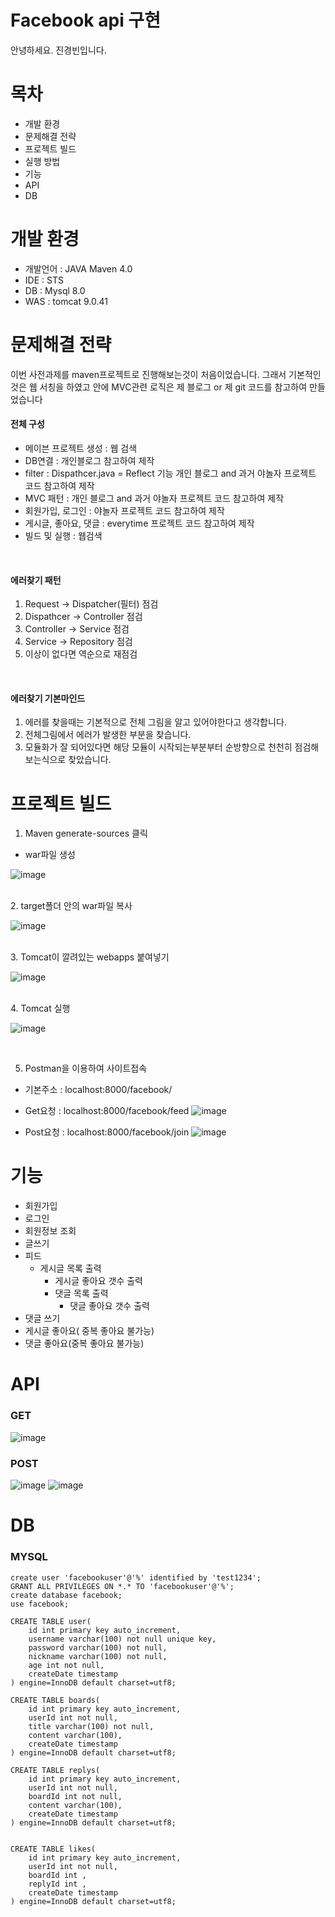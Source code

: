 

# Facebook api 구현


안녕하세요. 
진경빈입니다.  



# 목차
- 개발 환경
- 문제해결 전략
- 프로젝트 빌드
- 실행 방법
- 기능
- API
- DB

# 개발 환경
- 개발언어 : JAVA Maven 4.0
- IDE : STS
- DB : Mysql 8.0
- WAS : tomcat 9.0.41
  
# 문제해결 전략
이번 사전과제를 maven프로젝트로 진행해보는것이 처음이었습니다.
그래서 기본적인것은 웹 서칭을 하였고 안에 MVC관련 로직은 제 블로그 or 제 git 코드를 참고하여 만들었습니다

####  전체 구성
- 메이븐 프로젝트 생성 : 웹 검색
- DB연결 : 개인블로그 참고하여 제작
- filter : Dispathcer.java =  Reflect 기능 개인 블로그 and 과거 야놀자 프로젝트 코드 참고하여 제작
- MVC 패턴 : 개인 블로그 and 과거 야놀자 프로젝트 코드 참고하여 제작
- 회원가입, 로그인 : 야놀자 프로젝트 코드 참고하여 제작
- 게시글, 좋아요, 댓글 : everytime 프로젝트 코드 참고하여 제작
- 빌드 및 실행 : 웹검색

<br>

#### 에러찾기 패턴
1. Request -> Dispatcher(필터) 점검
2. Dispathcer -> Controller 점검
3. Controller -> Service 점검
4. Service -> Repository 점검
5. 이상이 없다면 역순으로 재점검

<br>

#### 에러찾기 기본마인드
1.  에러를 찾을때는 기본적으로 전체 그림을 알고 있어야한다고 생각합니다.
2.  전체그림에서 에러가 발생한 부분을 찾습니다.
3.  모듈화가 잘 되어있다면 해당 모듈이 시작되는부분부터 순방향으로 천천히 점검해보는식으로 찾았습니다.


# 프로젝트 빌드
1. Maven generate-sources 클릭
- war파일 생성

 ![image](./mdimg/build1.png)

<br>
2. target폴더 안의 war파일 복사

![image](./mdimg/build2.png)

<br>
3. Tomcat이 깔려있는 webapps 붙여넣기

![image](./mdimg/build3.png)

<br>
4. Tomcat 실행

![image](./mdimg/build4.png)


<br>  

5. Postman을 이용하여 사이트접속
- 기본주소 : localhost:8000/facebook/

- Get요청 : localhost:8000/facebook/feed
![image](./mdimg/request1.png)

- Post요청 : localhost:8000/facebook/join
![image](./mdimg/request2.png)



# 기능 
- 회원가입
- 로그인
- 회원정보 조회
- 글쓰기
- 피드
    - 게시글 목록 출력
        - 게시글 좋아요 갯수 출력
       - 댓글 목록 출력
         - 댓글 좋아요 갯수 출력
- 댓글 쓰기
- 게시글 좋아요( 중복 좋아요 불가능)
- 댓글 좋아요(중복 좋아요 불가능)

# API

### GET
 ![image](./mdimg/3.png)

### POST
 ![image](./mdimg/1.png)
 ![image](./mdimg/2.png)
 
 # DB

### MYSQL

```
create user 'facebookuser'@'%' identified by 'test1234';
GRANT ALL PRIVILEGES ON *.* TO 'facebookuser'@'%';
create database facebook;
use facebook;

CREATE TABLE user(
    id int primary key auto_increment,
    username varchar(100) not null unique key,
    password varchar(100) not null,
    nickname varchar(100) not null,
    age int not null,
    createDate timestamp
) engine=InnoDB default charset=utf8;

CREATE TABLE boards(
    id int primary key auto_increment,
    userId int not null,
    title varchar(100) not null,
    content varchar(100),
    createDate timestamp
) engine=InnoDB default charset=utf8;

CREATE TABLE replys(
    id int primary key auto_increment,
    userId int not null,
    boardId int not null,
    content varchar(100),
    createDate timestamp
) engine=InnoDB default charset=utf8;


CREATE TABLE likes(
    id int primary key auto_increment,
    userId int not null,
    boardId int ,
    replyId int ,
    createDate timestamp
) engine=InnoDB default charset=utf8;
```